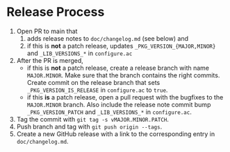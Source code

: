 # Release Process

1. Open PR to main that
   1. adds release notes to `doc/changelog.md` (see below) and
   2. if this is **not** a patch release, updates `_PKG_VERSION_{MAJOR,MINOR}` and `_LIB_VERSIONS_*` in `configure.ac`
2. After the PR is merged,
   * if this is **not** a patch release, create a release branch with name `MAJOR.MINOR`.
     Make sure that the branch contains the right commits.
     Create commit on the release branch that sets `_PKG_VERSION_IS_RELEASE` in `configure.ac` to `true`.
   * if this **is** a patch release, open a pull request with the bugfixes to the `MAJOR.MINOR` branch.
     Also include the release note commit bump `_PKG_VERSION_PATCH` and `_LIB_VERSIONS_*` in `configure.ac`.
4. Tag the commit with `git tag -s vMAJOR.MINOR.PATCH`.
5. Push branch and tag with `git push origin --tags`.
6. Create a new GitHub release with a link to the corresponding entry in `doc/changelog.md`.
